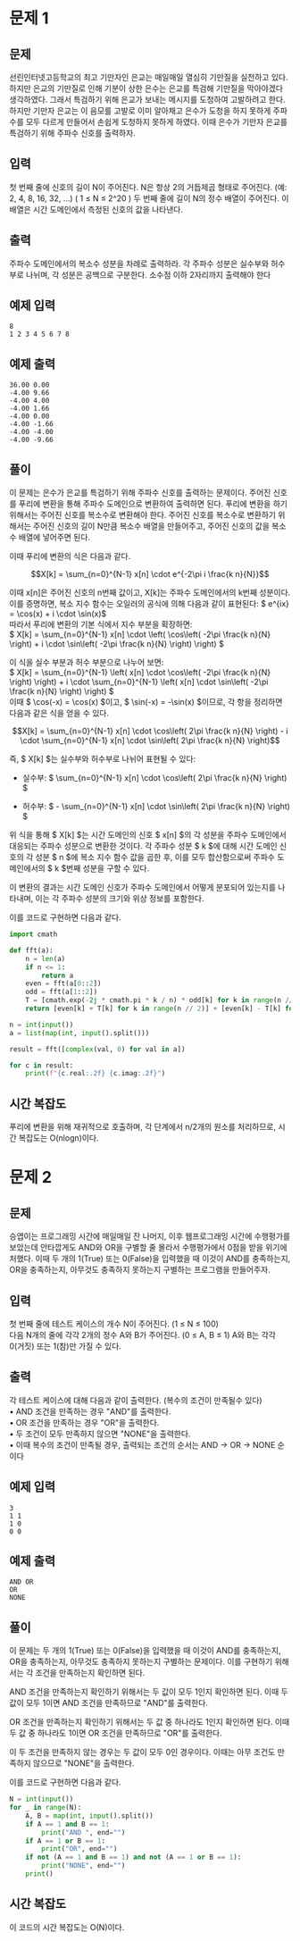 # 문제 1
## 문제 
선린인터넷고등학교의 최고 기만자인 은교는 매일매일 열심히 기만질을 실천하고 있다. 하지만 은교의 기만질로 인해 기분이 상한 은수는 은교를 특검해 기만질을 막아야겠다 생각하였다. 그래서 특검하기 위해 은교가 보내는 메시지를 도청하여 고발하려고 한다. 하지만 기만자 은교는 이 음모를 고발로 이미 알아채고 은수가 도청을 하지 못하게 주파수를 모두 다르게 만들어서 손쉽게 도청하지 못하게 하였다. 이때 은수가 기만자 은교를 특검하기 위해 주파수 신호를 출력하자.

## 입력
첫 번째 줄에 신호의 길이 N이 주어진다. N은 항상 2의 거듭제곱 형태로 주어진다. (예: 2, 4, 8, 16, 32, ...) ( 1 ≤ N ≤ 2^20 )
두 번째 줄에 길이 N의 정수 배열이 주어진다. 이 배열은 시간 도메인에서 측정된 신호의 값을 나타낸다. 

## 출력
주파수 도메인에서의 복소수 성분을 차례로 출력하라.
각 주파수 성분은 실수부와 허수부로 나뉘며, 각 성분은 공백으로 구분한다.
소수점 이하 2자리까지 출력해야 한다

## 예제 입력
```
8
1 2 3 4 5 6 7 8
```

## 예제 출력
```
36.00 0.00
-4.00 9.66
-4.00 4.00
-4.00 1.66
-4.00 0.00
-4.00 -1.66
-4.00 -4.00
-4.00 -9.66
```

## 풀이
이 문제는 은수가 은교를 특검하기 위해 주파수 신호를 출력하는 문제이다. 주어진 신호를 푸리에 변환을 통해 주파수 도메인으로 변환하여 출력하면 된다.
푸리에 변환을 하기 위해서는 주어진 신호를 복소수로 변환해야 한다. 주어진 신호를 복소수로 변환하기 위해서는 주어진 신호의 길이 N만큼 복소수 배열을 만들어주고, 주어진 신호의 값을 복소수 배열에 넣어주면 된다.

이때 푸리에 변환의 식은 다음과 같다.
```math
X[k] = \sum_{n=0}^{N-1} x[n] \cdot e^{-2\pi i \frac{k n}{N}}
```
이때 x[n]은 주어진 신호의 n번째 값이고, X[k]는 주파수 도메인에서의 k번째 성분이다. 이를 증명하면,
복소 지수 함수는 오일러의 공식에 의해 다음과 같이 표현된다:
$ e^{ix} = \cos(x) + i \cdot \sin(x)$ \
따라서 푸리에 변환의 기본 식에서 지수 부분을 확장하면: \
$
X[k] = \sum_{n=0}^{N-1} x[n] \cdot \left( \cos\left( -2\pi \frac{k n}{N} \right) + i \cdot \sin\left( -2\pi \frac{k n}{N} \right) \right)
$

이 식을 실수 부분과 허수 부분으로 나누어 보면: \
$
X[k] = \sum_{n=0}^{N-1} \left( x[n] \cdot \cos\left( -2\pi \frac{k n}{N} \right) \right) + i \cdot \sum_{n=0}^{N-1} \left( x[n] \cdot \sin\left( -2\pi \frac{k n}{N} \right) \right)
$ \
이때 $ \cos(-x) = \cos(x) $이고, $ \sin(-x) = -\sin(x) $이므로, 각 항을 정리하면 다음과 같은 식을 얻을 수 있다. 
```math
X[k] = \sum_{n=0}^{N-1} x[n] \cdot \cos\left( 2\pi \frac{k n}{N} \right) - i \cdot \sum_{n=0}^{N-1} x[n] \cdot \sin\left( 2\pi \frac{k n}{N} \right)
```
즉, $ X[k] $는 실수부와 허수부로 나뉘어 표현될 수 있다:
- 실수부: $ \sum_{n=0}^{N-1} x[n] \cdot \cos\left( 2\pi \frac{k n}{N} \right) $ 

- 허수부: $ - \sum_{n=0}^{N-1} x[n] \cdot \sin\left( 2\pi \frac{k n}{N} \right) $

위 식을 통해 $ X[k] $는 시간 도메인의 신호 $ x[n] $의 각 성분을 주파수 도메인에서 대응되는 주파수 성분으로 변환한 것이다. 각 주파수 성분 $ k $에 대해 시간 도메인 신호의 각 성분 $ n $에 복소 지수 함수 값을 곱한 후, 이를 모두 합산함으로써 주파수 도메인에서의 $ k $번째 성분을 구할 수 있다.

이 변환의 결과는 시간 도메인 신호가 주파수 도메인에서 어떻게 분포되어 있는지를 나타내며, 이는 각 주파수 성분의 크기와 위상 정보를 포함한다.


이를 코드로 구현하면 다음과 같다.
```python
import cmath 

def fft(a):
    n = len(a)
    if n <= 1:
        return a
    even = fft(a[0::2])
    odd = fft(a[1::2])
    T = [cmath.exp(-2j * cmath.pi * k / n) * odd[k] for k in range(n // 2)]
    return [even[k] + T[k] for k in range(n // 2)] + [even[k] - T[k] for k in range(n // 2)]

n = int(input())
a = list(map(int, input().split()))

result = fft([complex(val, 0) for val in a])

for c in result:
    print(f"{c.real:.2f} {c.imag:.2f}")
```

## 시간 복잡도
푸리에 변환을 위해 재귀적으로 호출하며, 각 단계에서 n/2개의 원소를 처리하므로, 시간 복잡도는 O(nlogn)이다.

# 문제 2
## 문제
승엽이는 프로그래밍 시간에 매일매일 잔 나머지, 이후 웹프로그래밍 시간에 수행평가를 보았는데 안타깝게도 AND와 OR을 구별할 줄 몰라서 수행평가에서 0점을 받을 위기에 처했다. 이때 두 개의 1(True) 또는 0(False)을 입력했을 때 이것이 AND를 충족하는지, OR을 충족하는지, 아무것도 충족하지 못하는지 구별하는 프로그램을 만들어주자.

## 입력
첫 번째 줄에 테스트 케이스의 개수 N이 주어진다. (1 ≤ N ≤ 100) \
다음 N개의 줄에 각각 2개의 정수 A와 B가 주어진다. (0 ≤ A, B ≤ 1) A와 B는 각각 0(거짓) 또는 1(참)만 가질 수 있다.

## 출력
각 테스트 케이스에 대해 다음과 같이 출력한다. (복수의 조건이 만족될수 있다) \
• AND 조건을 만족하는 경우 "AND"를 출력한다. \
• OR 조건을 만족하는 경우 "OR"을 출력한다. \
• 두 조건이 모두 만족하지 않으면 "NONE"을 출력한다. \
• 이때 복수의 조건이 만족될 경우, 출력되는 조건의 순서는 AND -> OR -> NONE 순이다

## 예제 입력
```
3
1 1
1 0
0 0
```

## 예제 출력
```
AND OR 
OR 
NONE
```

## 풀이
이 문제는 두 개의 1(True) 또는 0(False)을 입력했을 때 이것이 AND를 충족하는지, OR을 충족하는지, 아무것도 충족하지 못하는지 구별하는 문제이다. 이를 구현하기 위해서는 각 조건을 만족하는지 확인하면 된다.

AND 조건을 만족하는지 확인하기 위해서는 두 값이 모두 1인지 확인하면 된다. 이때 두 값이 모두 1이면 AND 조건을 만족하므로 "AND"를 출력한다.

OR 조건을 만족하는지 확인하기 위해서는 두 값 중 하나라도 1인지 확인하면 된다. 이때 두 값 중 하나라도 1이면 OR 조건을 만족하므로 "OR"를 출력한다.

이 두 조건을 만족하지 않는 경우는 두 값이 모두 0인 경우이다. 이때는 아무 조건도 만족하지 않으므로 "NONE"을 출력한다.

이를 코드로 구현하면 다음과 같다.
```python
N = int(input())
for _ in range(N):
    A, B = map(int, input().split())
    if A == 1 and B == 1:
        print("AND ", end="")
    if A == 1 or B == 1:
        print("OR", end="")
    if not (A == 1 and B == 1) and not (A == 1 or B == 1):
        print("NONE", end="")
    print()
```

## 시간 복잡도
이 코드의 시간 복잡도는 O(N)이다.
